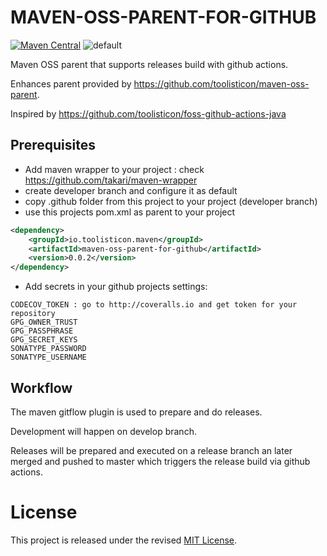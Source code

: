 # MAVEN-OSS-PARENT-FOR-GITHUB

[![Maven Central](https://maven-badges.herokuapp.com/maven-central/io.toolisticon.maven/maven-oss-parent-for-github/badge.svg)](https://maven-badges.herokuapp.com/maven-central/io.toolisticon.maven/maven-oss-parent-for-github)
![default](https://github.com/toolisticon/maven-oss-parent-for-github/workflows/default/badge.svg?branch=develop)

Maven OSS parent that supports releases build with github actions.

Enhances parent provided by https://github.com/toolisticon/maven-oss-parent.

Inspired by https://github.com/toolisticon/foss-github-actions-java

## Prerequisites

- Add maven wrapper to your project : check https://github.com/takari/maven-wrapper
- create developer branch and configure it as default
- copy .github folder from this project to your project (developer branch)
- use this projects pom.xml as parent to your project

```xml
<dependency>
    <groupId>io.toolisticon.maven</groupId>
    <artifactId>maven-oss-parent-for-github</artifactId>
    <version>0.0.2</version>
</dependency>
```

- Add secrets in your github projects settings:
```
CODECOV_TOKEN : go to http://coveralls.io and get token for your repository
GPG_OWNER_TRUST
GPG_PASSPHRASE
GPG_SECRET_KEYS
SONATYPE_PASSWORD
SONATYPE_USERNAME
```

## Workflow
The maven gitflow plugin is used to prepare and do releases. 

Development will happen on develop branch. 

Releases will be prepared and executed on a release branch an later merged and pushed to master which triggers the release build via github actions.

# License

This project is released under the revised [MIT License](LICENSE).
